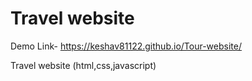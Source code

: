 # Travel website 

Demo Link- https://keshav81122.github.io/Tour-website/

 Travel website  (html,css,javascript)
